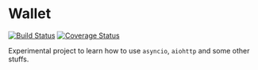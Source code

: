 Wallet
==========

[![Build Status](https://travis-ci.org/clayman74/wallet.svg?branch=master)](https://travis-ci.org/clayman74/wallet) [![Coverage Status](https://coveralls.io/repos/github/clayman74/wallet/badge.svg?branch=master)](https://coveralls.io/github/clayman74/wallet?branch=master)

Experimental project to learn how to use `asyncio`, `aiohttp` and some other stuffs.
